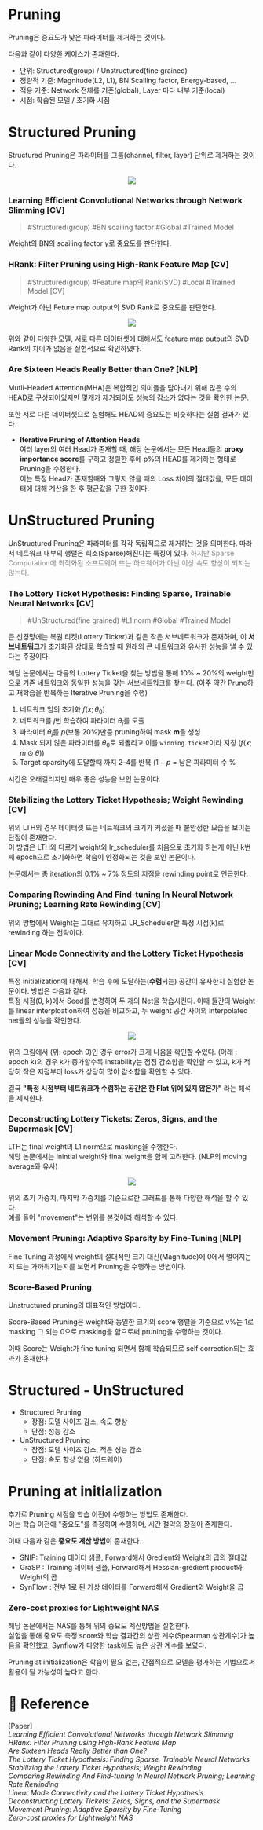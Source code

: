 # Pruning
Pruning은 중요도가 낮은 파라미터를 제거하는 것이다.

다음과 같이 다양한 케이스가 존재한다.
- 단위: Structured(group) / Unstructured(fine grained)
- 정량적 기준: Magnitude(L2, L1), BN Scailing factor, Energy-based, ...
- 적용 기준: Network 전체를 기준(global), Layer 마다 내부 기준(local)
- 시점: 학습된 모델 / 초기화 시점

# Structured Pruning
Structured Pruning은 파라미터를 그룹(channel, filter, layer) 단위로 제거하는 것이다.
<p align="center">
  <img src="https://github.com/user-attachments/assets/2ca5bf2c-2323-4dec-8e7f-6506794a563c">
</p>

### Learning Efficient Convolutional Networks through Network Slimming [CV]
> #Structured(group) #BN scailing factor #Global #Trained Model

Weight의 BN의 scailing factor $\gamma$로 중요도를 판단한다.


### HRank: Filter Pruning using High-Rank Feature Map [CV]
> #Structured(group) #Feature map의 Rank(SVD) #Local #Trained Model [CV]

Weight가 아닌 Feture map output의 SVD Rank로 중요도를 판단한다. 

<p align="center">
  <img src="https://github.com/user-attachments/assets/2747f544-e58e-4b9d-9d82-4204251995e1">
</p>

위와 같이 다양한 모델, 서로 다른 데이터셋에 대해서도 feature map output의 SVD Rank의 차이가 없음을 실험적으로 확인하였다.

### Are Sixteen Heads Really Better than One? [NLP]
Mutli-Headed Attention(MHA)은 복합적인 의미들을 담아내기 위해 많은 수의 HEAD로 구성되어있지만 몇개가 제거되어도 성능의 감소가 없다는 것을 확인한 논문.

또한 서로 다른 데이터셋으로 실험해도 HEAD의 중요도는 비슷하다는 실험 결과가 있다.

- **Iterative Pruning of Attention Heads**<br>
여러 layer의 여러 Head가 존재할 때, 해당 논문에서는 모든 Head들의 **proxy importance score**를 구하고 정렬한 후에 p%의 HEAD를 제거하는 형태로 Pruning을 수행한다.<br>
이는 특정 Head가 존재할때와 그렇지 않을 때의 Loss 차이의 절대값을, 모든 데이터에 대해 계산을 한 후 평균값을 구한 것이다. 

# UnStructured Pruning
UnStructured Pruning은 파라미터를 각각 독립적으로 제거하는 것을 의미한다. 따라서 네트워크 내부의 행렬은 희소(Sparse)해진다는 특징이 있다.
<font color="gray">하지만 Sparse Computation에 최적화된 소프트웨어 또는 하드웨어가 아닌 이상 속도 향상이 되지는 않는다.</font>

### The Lottery Ticket Hypothesis: Finding Sparse, Trainable Neural Networks [CV]
> #UnStructured(fine grained) #L1 norm #Global #Trained Model 

큰 신경망에는 복권 티켓(Lottery Ticker)과 같은 작은 서브네트워크가 존재하며, 이 **서브네트워크**가 초기화된 상태로 학습할 때 원래의 큰 네트워크와 유사한 성능을 낼 수 있다는 주장이다.

해당 논문에서는 다음의 Lottery Ticket을 찾는 방법을 통해 10% ~ 20%의 weight만으로 기존 네트워크와 동일한 성능을 갖는 서브네트워크를 찾는다. (아주 약간 Prune하고 재학습을 반복하는 Iterative Pruning을 수행)

1. 네트워크 임의 초기화 $f(x;\theta _0)$
2. 네트워크를 $j$번 학습하여 파라미터 $\theta _j$를 도출
3. 파라미터 $\theta _j$를 $p%$(보통 20%)만큼 pruning하여 mask **m**을 생성 
4. Mask 되지 않은 파라미터를 $\theta _0$로 되돌리고 이를 `winning ticket`이라 지칭 ($f(x;m \odot \theta)$)
5. Target sparsity에 도달할때 까지 2-4를 반복 $(1-p%)^n$ = 남은 파라미터 수 %

시간은 오래걸리지만 매우 좋은 성능을 보인 논문이다.

### Stabilizing the Lottery Ticket Hypothesis; Weight Rewinding [CV]
위의 LTH의 경우 데이터셋 또는 네트워크의 크기가 커졌을 때 불안정한 모습을 보이는 단점이 존재한다.<br>
이 방법은 LTH와 다르게 weight와 lr_scheduler를 처음으로 초기화 하는게 아닌 k번째 epoch으로 초기화하면 학습이 안정화되는 것을 보인 논문이다.

논문에서는 총 iteration의 0.1% ~ 7% 정도의 지점을 rewinding point로 언급한다.

### Comparing Rewinding And Find-tuning In Neural Network Pruning; Learning Rate Rewinding [CV]
위의 방법에서 Weight는 그대로 유지하고 LR_Scheduler만 특정 시점(k)로 rewinding 하는 전략이다.

### Linear Mode Connectivity and the Lottery Ticket Hypothesis [CV]
특정 initialization에 대해서, 학습 후에 도달하는(**수렴**되는) 공간이 유사한지 실험한 논문이다. 방법은 다음과 같다. <br>
특정 시점(0, k)에서 Seed를 변경하여 두 개의 Net을 학습시킨다. 이때 둘간의 Weight를 linear interploation하여 성능을 비교하고, 두 weight 공간 사이의 interpolated net들의 성능을 확인한다.

<p align="center">
  <img src="https://github.com/user-attachments/assets/735228f3-3f5d-4aad-b498-df9be0a6cb21">
</p>
위의 그림에서 (위: epoch 0)인 경우 error가 크게 나옴을 확인할 수있다. (아래 : epoch k)의 경우 k가 증가할수록 instability는 점점 감소함을 확인할 수 있고, k가 적당히 작은 지점부터 loss가 상당히 많이 감소함을 확인할 수 있다.

결국 **"특정 시점부터 네트워크가 수렴하는 공간은 한 Flat 위에 있지 않은가"** 라는 해석을 제시한다.

### Deconstructing Lottery Tickets: Zeros, Signs, and the Supermask [CV]
LTH는 final weight의 L1 norm으로 masking을 수행한다.<br>
해당 논문에서는 inintial weight와 final weight을 함께 고려한다. (NLP의 moving average와 유사) <br>

<p align="center">
  <img src="https://github.com/user-attachments/assets/2f50bcb2-4f01-4967-8b57-15ab53195394">
</p>

위의 초기 가중치, 마지막 가중치를 기준으로한 그래프를 통해 다양한 해석을 할 수 있다.<br>
예를 들어 "movement"는 변위를 본것이라 해석할 수 있다.

### Movement Pruning: Adaptive Sparsity by Fine-Tuning [NLP]
Fine Tuning 과정에서 weight의 절대적인 크기 대신(Magnitude)에 0에서 멀어지는지 또는 가까워지는지를 보면서 Pruning을 수행하는 방법이다.

### Score-Based Pruning
Unstructured pruning의 대표적인 방법이다.

Score-Based Pruning은 weight와 동일한 크기의 score 행렬을 기준으로 v%는 1로 masking 그 외는 0으로 masking을 함으로써 pruning을 수행하는 것이다.

이때 Score는 Weight가 fine tuning 되면서 함께 학습되므로 self correction되는 효과가 존재한다.


# Structured - UnStructured
- Structured Pruning
    - 장점: 모델 사이즈 감소, 속도 향상
    - 단점: 성능 감소
- UnStructured Pruning
    - 잠점: 모델 사이즈 감소, 적은 성능 감소
    - 단점: 속도 향상 없음 (하드웨어)

# Pruning at initialization
추가로 Pruning 시점을 학습 이전에 수행하는 방법도 존재한다.<br>
이는 학습 이전에 "중요도"를 측정하여 수행하며, 시간 절약의 장점이 존재한다.

이때 다음과 같은 **중요도 계산 방법**이 존재한다.

- SNIP: Training 데이터 샘플, Forward해서 Gredient와 Weight의 곱의 절대값
- GraSP : Training 데이터 샘플, Forward해서 Hessian-gredient product와 Weight의 곱
- SynFlow : 전부 1로 된 가상 데이터를 Forward해서 Gradient와 Weight을 곱

### Zero-cost proxies for Lightweight NAS
해당 논문에서는 NAS를 통해 위의 중요도 계산방법을 실험한다. <br>
실험을 통해 중요도 측정 score와 학습 결과간의 상관 계수(Spearman 상관계수)가 높음을 확인했고, Synflow가 다양한 task에도 높은 상관 계수를 보였다.

Pruning at initialization은 학습이 필요 없는, 간접적으로 모델을 평가하는 기법으로써 활용이 될 가능성이 높다고 한다.

# 🔗 Reference
[Paper]<br>
*Learning Efficient Convolutional Networks through Network Slimming<br>
HRank: Filter Pruning using High-Rank Feature Map<br>
Are Sixteen Heads Really Better than One?<br>
The Lottery Ticket Hypothesis: Finding Sparse, Trainable Neural Networks<br>
Stabilizing the Lottery Ticket Hypothesis; Weight Rewinding<br>
Comparing Rewinding And Find-tuning In Neural Network Pruning; Learning Rate Rewinding<br>
Linear Mode Connectivity and the Lottery Ticket Hypothesis<br>
Deconstructing Lottery Tickets: Zeros, Signs, and the Supermask<br>
Movement Pruning: Adaptive Sparsity by Fine-Tuning<br>
Zero-cost proxies for Lightweight NAS*
